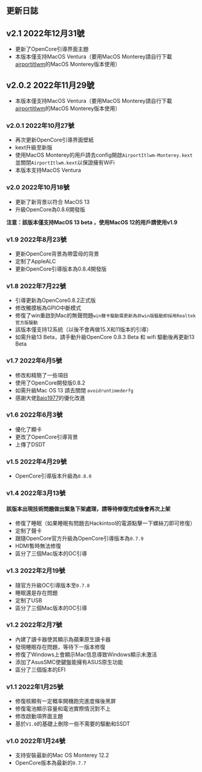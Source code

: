 ## 更新日誌

## v2.1 2022年12月31號
- 更新了OpenCore引導界面主題
- 本版本僅支持MacOS Ventura（要用MacOS Monterey請自行下載[airportitlwm](https://github.com/OpenIntelWireless/itlwm/releases/tag/v2.1.0)的MacOS Monterey版本使用）

## v2.0.2 2022年11月29號
- 本版本僅支持MacOS Ventura（要用MacOS Monterey請自行下載[airportitlwm](https://github.com/OpenIntelWireless/itlwm/releases/tag/v2.1.0)的MacOS Monterey版本使用）

### v2.0.1 2022年10月27號
- 再次更新OpenCore引導界面壁紙
- kext升級至新版
- 使用MacOS Monterey的用戶請去config開啟`AirportItlwm-Monterey.kext`並關閉`AirportItlwm.kext`以保證擁有WiFi
- 本版本支持MacOS Ventura

### v2.0 2022年10月18號
- 更新了新背景以符合 MacOS 13
- 升級OpenCore為0.8.6開發版

**注意：該版本僅支持MacOS 13 beta ，使用MacOS 12的用戶請使用v1.9**

### v1.9 2022年8月23號
- 更新OpenCore背景為帶雲母的背景
- 定制了AppleALC
- 更新OpenCore引導版本為0.8.4開發版

### v1.8 2022年7月22號
- 引導更新為OpenCore0.8.2正式版
- 修改觸摸板為GPIO中斷模式
- 修復了win重啟到Mac的無聲問題`win聲卡驅動需更新為非win版驅動即採用Realtek官方版驅動`
- 該版本僅支持12系統（以後不會再做15.X和11版本的引導）
- 如需升級13 Beta，請手動升級OpenCore 0.8.3 Beta  和 wifi 驅動後再更新13 Beta

### v1.7 2022年6月5號
- 修改和精簡了一些項目
- 使用了OpenCore開發版0.8.2
- 如需升級Mac OS 13 請去關閉 `avoidruntimederfg`
- 感謝大佬[Baio1977](https://github.com/Baio1977)的優化改進

### v1.6 2022年6月3號
- 優化了顯卡
- 更改了OpenCore引導背景
- 上傳了DSDT

### v1.5 2022年4月29號
- OpenCore引導版本升級為`0.8.0`


### v1.4 2022年3月13號
#### 該版本出現技術問題做出緊急下架處理，請等待修復完成後會再次上架
- 修復了睡眠（如果睡眠有問題去Hackintool的電源點擊一下螺絲刀即可修復）
- 定制了聲卡
- 跟隨OpenCore官方升級為OpenCore引導版本為`0.7.9`
- HDMI暫時無法修復
- 區分了三個Mac版本的OC引導

### v1.3 2022年2月19號
- 隨官方升級OC引導版本至`0.7.8`
- 睡眠還是存在問題
- 定制了USB
- 區分了三個Mac版本的OC引導

### v1.2 2022年2月7號
- 內建了讀卡器使其顯示為蘋果原生讀卡器
- 發現睡眠存在問題，等待下一版本修復
- 修復了Windows上會顯示Mac信息導致Windows顯示未激活
- 添加了AsusSMC使鍵盤能擁有ASUS原生功能
- 區分了三個版本的EFI

### v1.1 2022年1月25號
- 修復核顯有一定概率開機跑完進度條後黑屏
- 修復電池顯示容量和電池實際情況對不上
- 修改啟動項界面主題
- 基於`V1.0`的基礎上刪除一些不需要的驅動和SSDT

### v1.0 2022年1月24號
- 支持安裝最新的Mac OS Monterey 12.2
- OpenCore版本為最新的`0.7.7`
